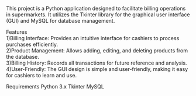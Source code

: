 This project is a Python application designed to facilitate billing operations in supermarkets. 
It utilizes the Tkinter library for the graphical user interface (GUI) and MySQL for database management.

Features   
1)Billing Interface: Provides an intuitive interface for cashiers to process purchases efficiently.   
2)Product Management: Allows adding, editing, and deleting products from the database.   
3)Billing History: Records all transactions for future reference and analysis.   
4)User-Friendly: The GUI design is simple and user-friendly, making it easy for cashiers to learn and use.   


Requirements
Python 3.x
Tkinter
MySQL
